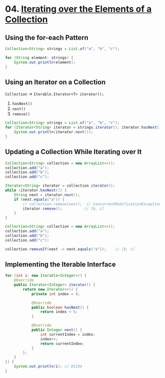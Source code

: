 # **04. [Iterating over the Elements of a Collection](https://dev.java/learn/api/collections-framework/iterating/)**

## **Using the for-each Pattern**

  ```java
  Collection<String> strings = List.of("a", "b", "c");
  
  for (String element: strings) {
      System.out.println(element);
  }
  ```

## Using an Iterator on a Collection

`Collection` → `Iterable.Iterator<T> iterator();`

1. `hasNext()`
2. `next()`
3. `remove()`

  ```java
  Collection<String> strings = List.of("a", "b", "c");
  for (Iterator<String> iterator = strings.iterator(); iterator.hasNext(); ) {
      System.out.println(iterator.next());
  }
  ```

## Updating a Collection While Iterating over It

  ```java
  Collection<String> collection = new ArrayList<>();
  collection.add("a");
  collection.add("b");
  collection.add("c");
  
  Iterator<String> iterator = collection.iterator();
  while (iterator.hasNext()) {
      String next = iterator.next();
      if (next.equals("a")) {
          // collection.remove(next);  // ConcurrentModificationException
          iterator.remove();          // [b, c]
      }
  }
  
  ```

  ```java
  Collection<String> collection = new ArrayList<>();
  collection.add("a");
  collection.add("b");
  collection.add("c");
  
  collection.removeIf(next -> next.equals("a"));    // [b, c]
  ```

## Implementing the Iterable Interface

  ```java
  for (int i: new Iterable<Integer>() {
      @Override
      public Iterator<Integer> iterator() {
          return new Iterator<>() {
              private int index = 0;
  
              @Override
              public boolean hasNext() {
                  return index < 5;
              }
  
              @Override
              public Integer next() {
                  int currentIndex = index;
                  index++;
                  return currentIndex;
              }
          };
      }
  }) {
      System.out.println(i); // 01234
  }
  ```